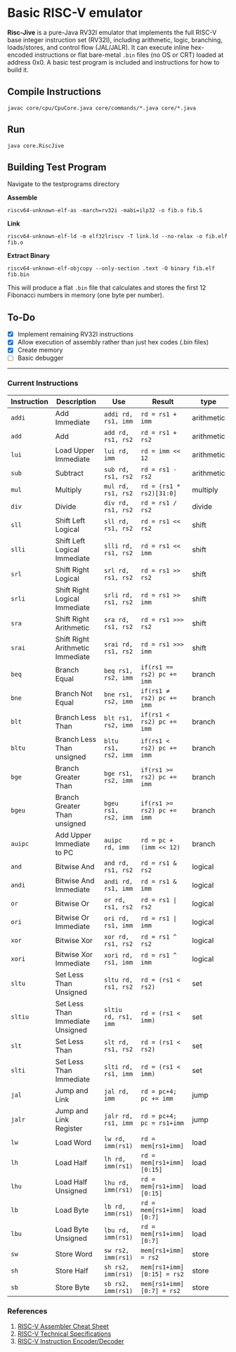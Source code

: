 # Basic RISC-V emulator



**Risc-Jive** is a pure-Java RV32I emulator that implements the full RISC-V base integer instruction set (RV32I), including arithmetic, logic, branching, loads/stores, and control flow (JAL/JALR). It can execute inline hex-encoded instructions or flat bare-metal `.bin` files (no OS or CRT) loaded at address 0x0. A basic test program is included and instructions for how to build it.


## Compile Instructions
```
javac core/cpu/CpuCore.java core/commands/*.java core/*.java
```

## Run
```
java core.RiscJive
```
## Building Test Program
Navigate to the testprograms directory

**Assemble**
```
riscv64-unknown-elf-as -march=rv32i -mabi=ilp32 -o fib.o fib.S
```
**Link**
```
riscv64-unknown-elf-ld -m elf32lriscv -T link.ld --no-relax -o fib.elf fib.o
```
**Extract Binary**
```
riscv64-unknown-elf-objcopy --only-section .text -O binary fib.elf fib.bin
```
This will produce a flat `.bin` file that calculates and stores the first 12 Fibonacci numbers in memory (one byte per number).

## To-Do
- [x] Implement remaining RV32I instructions
- [x] Allow execution of assembly rather than just hex codes (.bin files)
- [x] Create memory
- [ ] Basic debugger

---

### Current Instructions

| Instruction | Description                   | Use                | Result                        | type      |
|-------------|-------------------------------|--------------------|-------------------------------|-------------|
| `addi`      | Add Immediate                 | `addi rd, rs1, imm`| `rd = rs1 + imm`              | arithmetic  |
| `add`      | Add                 | `add rd, rs1, rs2`| `rd = rs1 + rs2`              | arithmetic  |
| `lui`      | 	Load Upper Immediate              | `lui rd, imm`| `rd = imm << 12`              | arithmetic  |
| `sub`      | 	Subtract                 | `sub rd, rs1, rs2`| `rd = rs1 - rs2`              | arithmetic  |
| `mul`      | 	Multiply                 | `mul rd, rs1, rs2`| `rd = (rs1 * rs2)[31:0]`              | multiply  |
| `div`      | 	Divide                 | `div rd, rs1, rs2`| `rd = rs1 / rs2`              | divide  |
| `sll`      | Shift Left Logical                | `sll rd, rs1, rs2`| `rd = rs1 << rs2`              | shift  |
| `slli`      | Shift Left Logical Immediate               | `slli rd, rs1, rs2`| `rd = rs1 << imm`              | shift  |
| `srl`      | Shift Right Logical                | `srl rd, rs1, rs2`| `rd = rs1 >> rs2`              | shift  |
| `srli`      | Shift Right Logical Immediate                | `srli rd, rs1, rs2`| `rd = rs1 >> imm`              | shift  |
| `sra`      | Shift Right Arithmetic                 | `sra rd, rs1, rs2`| `rd = rs1 >>> rs2`              | shift  |
| `srai`      | Shift Right Arithmetic  Immediate                | `srai rd, rs1, rs2`| `rd = rs1 >>> imm`              | shift  |
| `beq`      | Branch Equal                | `beq rs1, rs2, imm`| `if(rs1 == rs2) pc += imm`              | branch  |
| `bne`      | Branch Not Equal                | `bne rs1, rs2, imm`| `if(rs1 ≠ rs2) pc += imm`              | branch  |
| `blt`      | Branch Less Than              | `blt rs1, rs2, imm`| `if(rs1 < rs2) pc += imm`              | branch  | 
| `bltu`      | Branch Less Than unsigned            | `bltu rs1, rs2, imm`| `if(rs1 < rs2) pc += imm`              | branch  | 
| `bge`      | Branch Greater Than              | `bge rs1, rs2, imm`| `if(rs1 >= rs2) pc += imm`              | branch  | 
| `bgeu`      | Branch Greater Than unsigned             | `bgeu rs1, rs2, imm`| `if(rs1 >= rs2) pc += imm`              | branch  | 
| `auipc`      | Add Upper Immediate to PC             | `auipc rd, imm`| `rd = pc + (imm << 12)`              | branch  | 
| `and`      | Bitwise And                | `and rd, rs1, rs2`| `rd = rs1 & rs2`              | logical  |
| `andi`      | Bitwise And Immediate                | `andi rd, rs1, imm`| `rd = rs1 & imm`              | logical  |
| `or`      | Bitwise Or                | `or rd, rs1, rs2`| `rd = rs1 \| rs2`              | logical  |
| `ori`      | Bitwise Or Immediate                | `ori rd, rs1, imm`| `rd = rs1 \| imm`              | logical  |
| `xor`      | Bitwise Xor                | `xor rd, rs1, rs2`| `rd = rs1 ^ rs2`              | logical  |
| `xori`      | Bitwise Xor Immediate                | `xori rd, rs1, imm`| `rd = rs1 ^ imm`              | logical  |
| `sltu`      | Set Less Than Unsigned        | `sltu rd, rs1, rs2`| `rd = (rs1 < rs2)`              | set  |
| `sltiu`      | Set Less Than Immediate Unsigned        | `sltiu rd, rs1, imm`| `rd = (rs1 < imm)`              | set  |
| `slt`      | Set Less Than        | `slt rd, rs1, rs2`| `rd = (rs1 < rs2)`              | set  |
| `slti`      | Set Less Than Immediate        | `slti rd, rs1, imm`| `rd = (rs1 < imm)`              | set  |
| `jal`      | Jump and Link        | `jal rd, imm`| `rd = pc+4; pc += imm`              | 	jump  |
| `jalr`      | Jump and Link Register        | `jalr rd, rs1, imm`| `rd = pc+4; pc = rs1+imm`              | 	jump  |
| `lw`      | Load Word                 | `lw rd, imm(rs1)`| `rd = mem[rs1+imm]`              | 	load  |
| `lh`      | Load Half                 | `lh rd, imm(rs1)`| `rd = mem[rs1+imm][0:15]`              | 	load  |
| `lhu`      | Load Half Unsigned                 | `lhu rd, imm(rs1)`| `rd = mem[rs1+imm][0:15]`              | 	load  |
| `lb`      | Load Byte                 | `lb rd, imm(rs1)`| `rd = mem[rs1+imm][0:7]`              | 	load  |
| `lbu`      | Load Byte Unsigned                 | `lbu rd, imm(rs1)`| `rd = mem[rs1+imm][0:7]`              | 	load  |
| `sw`      | Store Word                 | `sw rs2, imm(rs1)`| `mem[rs1+imm] = rs2`              | 	store  |
| `sh`      | Store Half                 | `sh rs2, imm(rs1)`| `mem[rs1+imm][0:15] = rs2`              | 	store  |
| `sb`      | Store Byte                 | `sb rs2, imm(rs1)`| `mem[rs1+imm][0:7] = rs2`              | 	store  |


### References
1. [RISC-V Assembler Cheat Sheet](https://projectf.io)  
2. [RISC-V Technical Specifications](https://riscv.org/technical/specifications/)
3. [RISC-V Instruction Encoder/Decoder](https://luplab.gitlab.io/rvcodecjs/)
